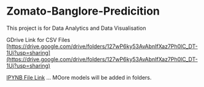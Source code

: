# Zomato-Banglore-Predicition
This project is for Data Analytics and Data Visualisation

GDrive Link for CSV Files
[https://drive.google.com/drive/folders/127wP6ky53AvAbnIfXaz7Ph0lC_DT-1Uj?usp=sharing](https://drive.google.com/drive/folders/127wP6ky53AvAbnIfXaz7Ph0lC_DT-1Uj?usp=sharing)

[IPYNB File Link](https://github.com/rajkumarjagdale/Exploratory-Data-Analysis-and-Classification-Using-the-Zomato-Bangalore-Restaurants-Dataset)
...
MOore models will be added in folders.
